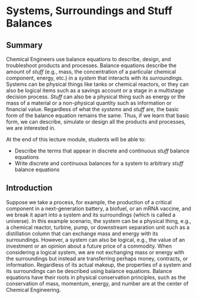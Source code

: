 # Systems, Surroundings and Stuff Balances

## Summary
Chemical Engineers use balance equations to describe, design, and troubleshoot products 
and processes. Balance equations describe the amount of _stuff_ (e.g., mass, the concentration of a particular chemical component, energy, etc.) in a _system_ that interacts with its _surroundings_.
Systems can be physical things like tanks or chemical reactors, or they can also be logical items such as a savings
account or a stage in a multistage decision process. 
_Stuff_ can also be a physical thing such as energy or the
mass of a material or a non-physical quantity such as information or financial value. Regardless of
what the _systems_ and _stuff_ are, the basic form of the balance equation remains the same. 
Thus, if we learn that basic form, we can describe, simulate or design all the products and processes, we are interested in.  

At the end of this lecture module, students will be able to:
* Describe the terms that appear in discrete and continuous _stuff_ balance equations
* Write discrete and continuous balances for a system to arbitrary _stuff_ balance equations

## Introduction
Suppose we take a process, for example, the production of a critical component in a next-generation battery, a biofuel, or an mRNA vaccine, and we break it apart into a system and its surroundings (which is called a universe).
In this example scenario, the system can be a physical thing, e.g., a chemical reactor, turbine, pump, or downstream separation unit such as a distillation column that can exchange mass and energy with its surroundings. 
However, a system can also be logical, e.g., the value of an investment or an opinion about a future price of a 
commodity. When considering a logical system, we are not exchanging mass or energy with the surroundings but instead are 
transferring perhaps money, contracts, or information. Regardless of its actual makeup, the properties of a 
system and its surroundings can be described using balance equations. 
Balance equations have their roots in physical conservation principles, such as the conservation of 
mass, momentum, energy, and number are at the center of Chemical Engineering.  
  